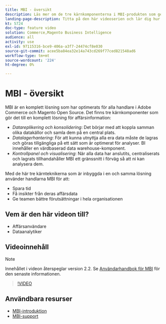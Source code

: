 ```yaml
---
title: MBI - översikt
description: Läs mer om de tre kärnkomponenterna i MBI-produkten som ger en komplett lösning för affärsintelligens.
landing-page-description: Titta på den här videoserien och lär dig hur ni kan få bättre affärsinsikter och resultat genom datainsamling, analys och visualisering.
kt: 5724
doc-type: feature video
solution: Commerce,Magento Business Intelligence
audience: all
activity: use
exl-id: 97115316-bce9-406a-a3f7-24474cf8e030
source-git-commit: acee5ba84ea32e14a743cd269f77ced821548ad6
workflow-type: tm+mt
source-wordcount: '224'
ht-degree: 0%

---
```


# MBI - översikt

MBI är en komplett lösning som har optimerats för alla handlare i Adobe Commerce och Magento Open Source. Det finns tre kärnkomponenter som gör det till en komplett lösning för affärsinformation:

- _Datareplikering och konsolidering_: Det börjar med att koppla samman olika datakällor och samla dem på en central plats.
- _Datalagerhantering_: För att kunna utnyttja alla era data måste de lagras och göras tillgängliga på ett sätt som är optimerat för analyser. BI innehåller en värdbaserad data warehouse-komponent.
- _Kontrollpanel och visualisering_: När alla data har anslutits, centraliserats och lagrats tillhandahåller MBI ett gränssnitt i förväg så att ni kan analysera dem.

Med de här tre kärnteknikerna som är inbyggda i en och samma lösning använder handlarna MBI för att:

- Spara tid
- Få insikter från deras affärsdata
- Ge teamen bättre förutsättningar i hela organisationen

## Vem är den här videon till?

- Affärsanvändare
- Dataanalytiker

## Videoinnehåll

>[!NOTE]
>
>Innehållet i videon återspeglar version 2.2. Se [Användarhandbok för MBI](https://docs.magento.com/mbi/) för den senaste informationen.

>[!VIDEO](https://video.tv.adobe.com/v/35979?quality=12&learn=on)

## Användbara resurser

- [MBI-introduktion](https://docs.magento.com/mbi/getting-started/getting-started.html)
- [MBI-support](https://support.magento.com/hc/en-us/articles/360016730811)

